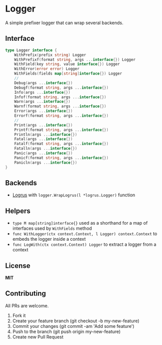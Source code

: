 # Logger

A simple prefixer logger that can wrap several backends.


## Interface

```go
type Logger interface {
	WithPrefix(prefix string) Logger
	WithPrefixf(format string, args ...interface{}) Logger
	WithField(key string, value interface{}) Logger
	WithError(error error) Logger
	WithFields(fields map[string]interface{}) Logger
	//
	Debug(args ...interface{})
	Debugf(format string, args ...interface{})
	Info(args ...interface{})
	Infof(format string, args ...interface{})
	Warn(args ...interface{})
	Warnf(format string, args ...interface{})
	Error(args ...interface{})
	Errorf(format string, args ...interface{})
	//
	Print(args ...interface{})
	Printf(format string, args ...interface{})
	Println(args ...interface{})
	Fatal(args ...interface{})
	Fatalf(format string, args ...interface{})
	Fatalln(args ...interface{})
	Panic(args ...interface{})
	Panicf(format string, args ...interface{})
	Panicln(args ...interface{})
}
```


## Backends

- [Logrus](https://github.com/sirupsen/logrus) with `logger.WrapLogrus(l *logrus.Logger)` function


## Helpers

- `type M map[string]interface{}` used as a shorthand for a map of interfaces used by `WithFields` method
- `func WithLogger(ctx context.Context, l Logger) context.Context` to embeds the logger inside a context
- `func LogWith(ctx context.Context) Logger` to extract a logger from a context

## License

**MIT**


## Contributing

All PRs are welcome.

1. Fork it
2. Create your feature branch (git checkout -b my-new-feature)
3. Commit your changes (git commit -am 'Add some feature')
5. Push to the branch (git push origin my-new-feature)
6. Create new Pull Request
